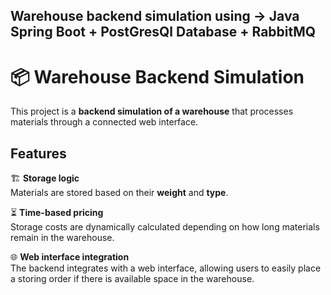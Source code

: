 ## Warehouse backend simulation using -> Java Spring Boot + PostGresQl Database + RabbitMQ

# 📦 Warehouse Backend Simulation  

This project is a **backend simulation of a warehouse** that processes materials through a connected web interface.  

## Features  

🏗️ **Storage logic**  
  Materials are stored based on their **weight** and **type**.  

⏳ **Time-based pricing**  
  Storage costs are dynamically calculated depending on how long materials remain in the warehouse.  

🌐 **Web interface integration**  
  The backend integrates with a web interface, allowing users to easily place a storing order if there is available space in the warehouse.  

